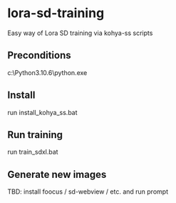 # lora-sd-training
Easy way of Lora SD training via kohya-ss scripts

## Preconditions

c:\Python3.10.6\python.exe

## Install

run install_kohya_ss.bat

## Run training

run train_sdxl.bat

## Generate new images

TBD: install foocus / sd-webview / etc. and run prompt
